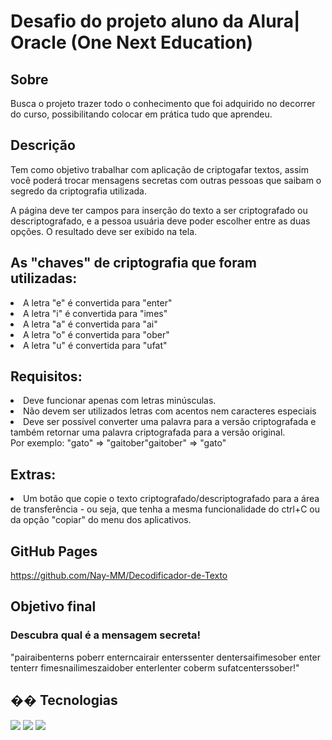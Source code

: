<h1>Desafio do projeto aluno da Alura| Oracle (One Next Education)</h1>
<h2>Sobre</h2>
<p>Busca o projeto trazer todo o conhecimento que foi adquirido no decorrer do curso, possibilitando colocar em prática tudo que aprendeu.</p>

<h2>Descrição</h2>
<p>Tem como objetivo trabalhar com aplicação de criptogafar textos, assim você poderá trocar mensagens secretas com outras pessoas que saibam o segredo da criptografia utilizada.</p>
A página deve ter campos para inserção do texto a ser criptografado ou descriptografado, e a pessoa usuária deve poder escolher entre as duas opções.
O resultado deve ser exibido na tela.

<h2>As "chaves" de criptografia que foram utilizadas:</h2>
<li>A letra "e" é convertida para "enter"</li>
<li>A letra "i" é convertida para "imes"</li>
<li>A letra "a" é convertida para "ai"</li>
<li>A letra "o" é convertida para "ober"</li>
<li>A letra "u" é convertida para "ufat"</li>

<h2>Requisitos:</h2>
<li>Deve funcionar apenas com letras minúsculas.</li>
<li>Não devem ser utilizados letras com acentos nem caracteres especiais</li>
<li>Deve ser possível converter uma palavra para a versão criptografada e também retornar uma palavra criptografada para a versão original.</li>
Por exemplo: "gato" => "gaitober"gaitober" => "gato"


<h2>Extras:</h2>
<li>Um botão que copie o texto criptografado/descriptografado para a área de transferência - ou seja, que tenha a mesma funcionalidade do ctrl+C ou da opção "copiar" do menu dos aplicativos.</li>

<h2>GitHub Pages</h2>
<a href="https://github.com/Nay-MM/Decodificador-de-Texto">https://github.com/Nay-MM/Decodificador-de-Texto</a>

<h2>Objetivo final</h2>
<h3>Descubra qual é a mensagem secreta!</h3>
"pairaibenterns poberr enterncairair enterssenter dentersaifimesober enter tenterr fimesnailimeszaidober enterlenter coberm sufatcenterssober!"

<h2>�� Tecnologias</h2>
<div>
  <img src="https://img.shields.io/badge/HTML-239120?style=for-the-badge&logo=html5&logoColor=white">
  <img src="https://img.shields.io/badge/CSS-239120?&style=for-the-badge&logo=css3&logoColor=white">
  <img src="https://img.shields.io/badge/JavaScript-F7DF1E?style=for-the-badge&logo=javascript&logoColor=black">
</div>
